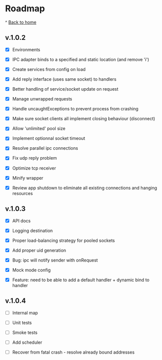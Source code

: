# Roadmap

^ [Back to home](../README.md)


## v.1.0.2

- [x] Environments

- [x] IPC adapter binds to a specified and static location (and remove 'i')

- [x] Create services from config on load

- [x] Add reply interface (uses same socket) to handlers 

- [x] Better handling of service/socket update on request

- [x] Manage unwrapped requests

- [x] Handle uncaughtExceptions to prevent process from crashing

- [x] Make sure socket clients all implement closing behaviour (disconnect)

- [x] Allow 'unlimited' pool size 

- [x] Implement optionnal socket timeout

- [x] Resolve parallel ipc connections

- [x] Fix udp reply problem

- [x] Optimize tcp receiver

- [x] Minify wrapper

- [x] Review app shutdown to eliminate all existing connections and hanging resources

## v.1.0.3

- [x] API docs

- [x] Logging destination

- [x] Proper load-balancing strategy for pooled sockets

- [x] Add proper uid generation

- [x] Bug: ipc will notify sender with onRequest

- [x] Mock mode config

- [x] Feature: need to be able to add a default handler + dynamic bind to handler

## v.1.0.4

- [ ] Internal map

- [ ] Unit tests

- [ ] Smoke tests

- [ ] Add scheduler

- [ ] Recover from fatal crash - resolve already bound addresses
